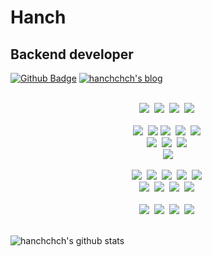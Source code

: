 # Hanch
## Backend developer

[![Github Badge](https://img.shields.io/badge/-Github-000?style=flat-square&logo=Github&logoColor=white&link=https://github.com/hanchchch)](https://github.com/hanchchch)
[![hanchchch's blog](https://img.shields.io/badge/-Blog-darkgreen)](https://hanchchch.tistory.com)

<p align="center">
  <br>
  <img src="https://img.shields.io/badge/-C++-00599C?logo=C%2b%2b&logoColor=white"/>&nbsp
  <img src="https://img.shields.io/badge/-Python-3776AB?logo=Python&logoColor=white"/>&nbsp 
  <img src="https://img.shields.io/badge/-Go-00ADD8?logo=Go&logoColor=white"/>&nbsp
   <img src="https://img.shields.io/badge/-Java-007396?logo=Java&logoColor=white"/>&nbsp
  <br>
  <br>
  <img src="https://img.shields.io/badge/-Django-092e20?logo=django"/>&nbsp
  <img src="https://img.shields.io/badge/-Node.js-339933?logo=node.js&logoColor=white">
  <img src="https://img.shields.io/badge/-Flask-000000?logo=flask"/>&nbsp
  <img src="https://img.shields.io/badge/-php-777BB4?logo=PHP&logoColor=white"/>&nbsp
  <img src="https://img.shields.io/badge/-Spring-6DB33F?logo=spring&logoColor=white"/>&nbsp
  <br>
  <img src="https://img.shields.io/badge/-PostgreSQL-336791?logo=PostgreSQL"/>&nbsp
  <img src="https://img.shields.io/badge/-MySQL-4479A1?logo=MySQL&logoColor=white"/>&nbsp
  <img src="https://img.shields.io/badge/-SQLite-003B57?logo=SQLite"/>&nbsp
  <br>
  <img src="https://img.shields.io/badge/-PyTorch-EE4C2C?logo=PyTorch&logoColor=white"/>
  <br>
<br>
  <img src="https://img.shields.io/badge/-HTML5-E34F26?logo=HTML5&logoColor=white"/>&nbsp
  <img src="https://img.shields.io/badge/-CSS3-1572B6?logo=CSS3&logoColor=white"/>&nbsp
  <img src="https://img.shields.io/badge/-JavaScript-F7DF1E?logo=JavaScript&logoColor=white"/>&nbsp
  <img src="https://img.shields.io/badge/-TypeScript-3178C6?logo=TypeScript&logoColor=white"/>&nbsp
  <img src="https://img.shields.io/badge/-jQuery-0769ad?logo=jQuery&logoColor=white"/>&nbsp
  <br>
  <img src="https://img.shields.io/badge/-React-31bAdB?logo=React&logoColor=white"/>&nbsp
  <img src="https://img.shields.io/badge/-Next.js-000000?logo=Next.js&logoColor=white"/>&nbsp
  <img src="https://img.shields.io/badge/-Vue.js-4FC08D?logo=Vue.js&logoColor=white"/>&nbsp
  <img src="https://img.shields.io/badge/-Expo-000020?logo=expo&logoColor=white"/>&nbsp
  <br>
  <br>
  <img src="https://img.shields.io/badge/-AWS-232F3E?logo=Amazon%20AWS&logoColor=white"/>&nbsp
  <img src="https://img.shields.io/badge/-git-F05032?logo=git&logoColor=white"/>&nbsp
  <img src="https://img.shields.io/badge/-Docker-2496ED?logo=Docker&logoColor=white"/>&nbsp
  <img src="https://img.shields.io/badge/-Sentry-362D59?logo=Sentry&logoColor=white"/>&nbsp
  <br>
  <br>
</p>

![hanchchch's github stats](https://github-readme-stats.vercel.app/api?username=hanchchch&show_icons=true&count_private=true&theme=dark)
